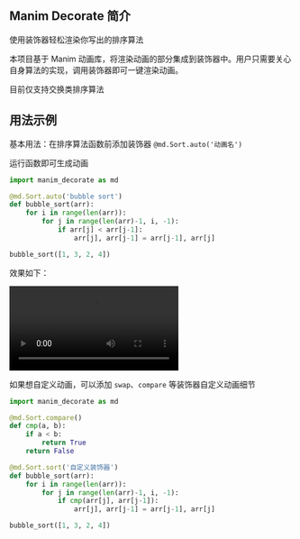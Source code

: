 ## Manim Decorate 简介

使用装饰器轻松渲染你写出的排序算法

本项目基于 Manim 动画库，将渲染动画的部分集成到装饰器中。用户只需要关心自身算法的实现，调用装饰器即可一键渲染动画。

目前仅支持交换类排序算法

## 用法示例

基本用法：在排序算法函数前添加装饰器 `@md.Sort.auto('动画名')`

运行函数即可生成动画
```python
import manim_decorate as md

@md.Sort.auto('bubble sort')
def bubble_sort(arr):
    for i in range(len(arr)):
        for j in range(len(arr)-1, i, -1):
            if arr[j] < arr[j-1]:
                arr[j], arr[j-1] = arr[j-1], arr[j]

bubble_sort([1, 3, 2, 4])
```
效果如下：

<video src="Sort.mp4"></video>

如果想自定义动画，可以添加 `swap`、`compare` 等装饰器自定义动画细节

```python
import manim_decorate as md

@md.Sort.compare()
def cmp(a, b):
    if a < b:
        return True
    return False

@md.Sort.sort('自定义装饰器')
def bubble_sort(arr):
    for i in range(len(arr)):
        for j in range(len(arr)-1, i, -1):
            if cmp(arr[j], arr[j-1]):
                arr[j], arr[j-1] = arr[j-1], arr[j]

bubble_sort([1, 3, 2, 4])
```